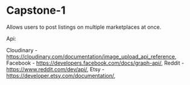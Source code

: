# Capstone-1
Allows users to post listings on multiple marketplaces at once.

Api:

Cloudinary - https://cloudinary.com/documentation/image_upload_api_reference,
Facebook - https://developers.facebook.com/docs/graph-api/,
Reddit - https://www.reddit.com/dev/api/,
Etsy - https://developer.etsy.com/documentation/,
